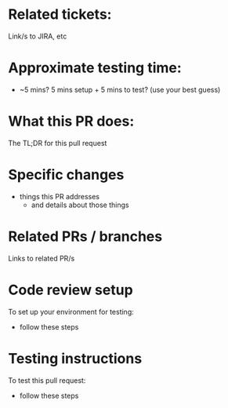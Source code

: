 # Related tickets:
Link/s to JIRA, etc

# Approximate testing time:
* ~5 mins? 5 mins setup + 5 mins to test? (use your best guess)

# What this PR does:
The TL;DR for this pull request

# Specific changes
* things this PR addresses
  * and details about those things

# Related PRs / branches
Links to related PR/s

# Code review setup
To set up your environment for testing:
* follow these steps

# Testing instructions
To test this pull request:
* follow these steps
